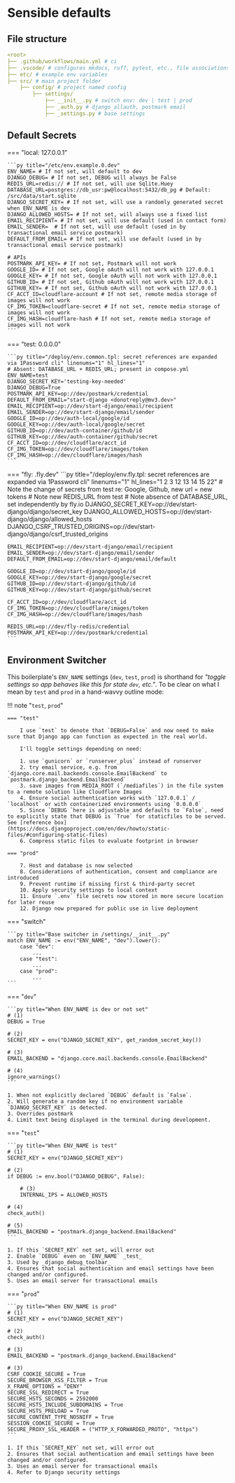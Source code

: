 # Sensible defaults

## File structure

```yaml title="Root folder"
<root>
├── .github/workflows/main.yml # ci
├── .vscode/ # configures mkdocs, ruff, pytest, etc., file associations
├── etc/ # example env variables
├── src/ # main project folder
    ├── config/ # project named config
        ├── settings/
            ├── __init__.py # switch env: dev | test | prod
            ├── _auth.py # django_allauth, postmark email
            ├── _settings.py # base settings
```

## Default Secrets

=== "local: 127.0.0.1"

    ```py title="/etc/env.example.0.dev"
    ENV_NAME= # If not set, will default to dev
    DJANGO_DEBUG= # If not set, DEBUG will always be False
    REDIS_URL=redis:// # If not set, will use Sqlite.Huey
    DATABASE_URL=postgres://db_usr:pw@localhost:5432/db_pg # Default: /src/data/start.sqlite
    DJANGO_SECRET_KEY= # If not set, will use a randomly generated secret when ENV_NAME is dev
    DJANGO_ALLOWED_HOSTS= # If not set, will always use a fixed list
    EMAIL_RECIPIENT= # If not set, will use default (used in contact form)
    EMAIL_SENDER=  # If not set, will use default (used in by transactional email service postmark)
    DEFAULT_FROM_EMAIL= # If not set, will use default (used in by transactional email service postmark)

    # APIs
    POSTMARK_API_KEY= # If not set, Postmark will not work
    GOOGLE_ID= # If not set, Google oAuth will not work with 127.0.0.1
    GOOGLE_KEY= # If not set, Google oAuth will not work with 127.0.0.1
    GITHUB_ID= # If not set, Github oAuth will not work with 127.0.0.1
    GITHUB_KEY= # If not set, Github oAuth will not work with 127.0.0.1
    CF_ACCT_ID=cloudflare-account # If not set, remote media storage of images will not work
    CF_IMG_TOKEN=cloudflare-secret # If not set, remote media storage of images will not work
    CF_IMG_HASH=cloudflare-hash # If not set, remote media storage of images will not work
    ```

=== "test: 0.0.0.0"

    ```py title="/deploy/env.common.tpl: secret references are expanded via 1Password cli" linenums="1" hl_lines="1"
    # Absent: DATABASE_URL + REDIS_URL; present in compose.yml
    ENV_NAME=test
    DJANGO_SECRET_KEY='testing-key-needed'
    DJANGO_DEBUG=True
    POSTMARK_API_KEY=op://dev/postmark/credential
    DEFAULT_FROM_EMAIL="start-django <donotreply@mv3.dev>"
    EMAIL_RECIPIENT=op://dev/start-django/email/recipient
    EMAIL_SENDER=op://dev/start-django/email/sender
    GOOGLE_ID=op://dev/auth-local/google/id
    GOOGLE_KEY=op://dev/auth-local/google/secret
    GITHUB_ID=op://dev/auth-container/github/id
    GITHUB_KEY=op://dev/auth-container/github/secret
    CF_ACCT_ID=op://dev/cloudflare/acct_id
    CF_IMG_TOKEN=op://dev/cloudflare/images/token
    CF_IMG_HASH=op://dev/cloudflare/images/hash
    ```

=== "fly: <your-site>.fly.dev"
    ```py title="/deploy/env.fly.tpl: secret references are expanded via 1Password cli" linenums="1" hl_lines="1 2 3 12 13 14 15 22"
    # Note the change of secrets from test re: Google, Github, new url = new tokens
    # Note new REDIS_URL from test
    # Note absence of DATABASE_URL, set independently by fly.io
    DJANGO_SECRET_KEY=op://dev/start-django/django/secret_key
    DJANGO_ALLOWED_HOSTS=op://dev/start-django/django/allowed_hosts
    DJANGO_CSRF_TRUSTED_ORIGINS=op://dev/start-django/django/csrf_trusted_origins

    EMAIL_RECIPIENT=op://dev/start-django/email/recipient
    EMAIL_SENDER=op://dev/start-django/email/sender
    DEFAULT_FROM_EMAIL=op://dev/start-django/email/default

    GOOGLE_ID=op://dev/start-django/google/id
    GOOGLE_KEY=op://dev/start-django/google/secret
    GITHUB_ID=op://dev/start-django/github/id
    GITHUB_KEY=op://dev/start-django/github/secret

    CF_ACCT_ID=op://dev/cloudflare/acct_id
    CF_IMG_TOKEN=op://dev/cloudflare/images/token
    CF_IMG_HASH=op://dev/cloudflare/images/hash

    REDIS_URL=op://dev/fly-redis/credential
    POSTMARK_API_KEY=op://dev/postmark/credential
    ```

## Environment Switcher

This boilerplate's `ENV_NAME` settings (`dev`, `test`, `prod`) is shorthand for _"toggle settings so app behaves like this for state `dev`, etc."_. To be clear on what I mean by `test` and `prod` in a hand-wavvy outline mode:

!!! note "`test`, `prod`"

    === "test"

        I use `test` to denote that `DEBUG=False` and now need to make sure that Django app can function as expected in the real world.

        I'll toggle settings depending on need:

        1. use `gunicorn` or `runserver_plus` instead of runserver
        2. try email service, e.g. from `django.core.mail.backends.console.EmailBackend` to `postmark.django_backend.EmailBackend`
        3. save images from MEDIA_ROOT (`/mediafiles`) in the file system to a remote solution like Cloudflare Images
        4. Ensure social authentication works with `127.0.0.1` / `localhost` or with containerized environments using `0.0.0.0`
        5. Since `DEBUG `here is adjustable and defaults to `False`, need to explicitly state that DEBUG is `True` for staticfiles to be served. See [reference box](https://docs.djangoproject.com/en/dev/howto/static-files/#configuring-static-files)
        6. Compress static files to evaluate footprint in browser

    === "prod"

        7. Host and database is now selected
        8. Considerations of authentication, consent and compliance are introduced
        9. Prevent runtime if missing first & third-party secret
        10. Apply security settings to local context
        11. Ensure `.env` file secrets now stored in more secure location for later reuse
        12. Django now prepared for public use in live deployment

=== "switch"

    ```py title="Base switcher in /settings/__init__.py"
    match ENV_NAME := env("ENV_NAME", "dev").lower():
        case "dev":
            ...
        case "test":
            ...
        case "prod":
            ...
    ```

=== "`dev`"

    ```py title="When ENV_NAME is dev or not set"
    # (1)
    DEBUG = True

    # (2)
    SECRET_KEY = env("DJANGO_SECRET_KEY", get_random_secret_key())

    # (3)
    EMAIL_BACKEND = "django.core.mail.backends.console.EmailBackend"

    # (4)
    ignore_warnings()
    ```

    1. When not explicitly declared `DEBUG` default is `False`.
    2. Will generate a random key if no environment variable `DJANGO_SECRET_KEY` is detected.
    3. Overrides postmark
    4. Limit text being displayed in the terminal during development.

=== "`test`"

    ```py title="When ENV_NAME is test"
    # (1)
    SECRET_KEY = env("DJANGO_SECRET_KEY")

    # (2)
    if DEBUG := env.bool("DJANGO_DEBUG", False):

        # (3)
        INTERNAL_IPS = ALLOWED_HOSTS

    # (4)
    check_auth()

    # (5)
    EMAIL_BACKEND = "postmark.django_backend.EmailBackend"
    ```

    1. If this `SECRET_KEY` not set, will error out
    2. Enable `DEBUG` even on `ENV_NAME` _test_
    3. Used by _django_debug_toolbar_
    4. Ensures that social authentication and email settings have been changed and/or configured.
    5. Uses an email server for transactional emails

=== "`prod`"

    ```py title="When ENV_NAME is prod"
    # (1)
    SECRET_KEY = env("DJANGO_SECRET_KEY")

    # (2)
    check_auth()

    # (3)
    EMAIL_BACKEND = "postmark.django_backend.EmailBackend"

    # (3)
    CSRF_COOKIE_SECURE = True
    SECURE_BROWSER_XSS_FILTER = True
    X_FRAME_OPTIONS = "DENY"
    SECURE_SSL_REDIRECT = True
    SECURE_HSTS_SECONDS = 2592000
    SECURE_HSTS_INCLUDE_SUBDOMAINS = True
    SECURE_HSTS_PRELOAD = True
    SECURE_CONTENT_TYPE_NOSNIFF = True
    SESSION_COOKIE_SECURE = True
    SECURE_PROXY_SSL_HEADER = ("HTTP_X_FORWARDED_PROTO", "https")
    ```

    1. If this `SECRET_KEY` not set, will error out
    2. Ensures that social authentication and email settings have been changed and/or configured.
    3. Uses an email server for transactional emails
    4. Refer to Django security settings
